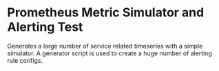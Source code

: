 # Prometheus Metric Simulator and Alerting Test

Generates a large number of service related timeseries with a simple simulator. A generator script is used to create a huge number of alerting rule configs.

